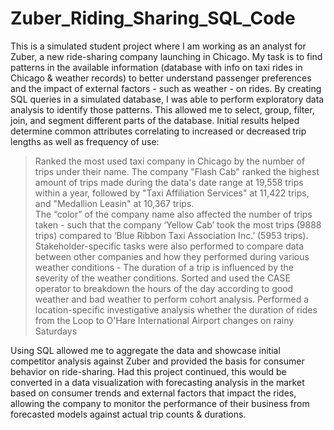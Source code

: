 # Zuber_Riding_Sharing_SQL_Code
This is a simulated student project where I am working as an analyst for Zuber, a new ride-sharing company launching in Chicago. My task is to find patterns in the available information (database with info on taxi rides in Chicago & weather records) to better understand passenger preferences and the impact of external factors - such as weather - on rides. By creating SQL queries in a simulated database, I was able to perform exploratory data analysis to identify those patterns. This allowed me to select, group, filter, join, and segment different parts of the database.
Initial results helped determine common attributes correlating to increased or decreased trip lengths as well as frequency of use:
> Ranked the most used taxi company in Chicago by the number of trips under their name. The company "Flash Cab" ranked the highest amount of trips made during the data's date range at 19,558 trips within a year, followed by "Taxi Affiliation Services" at 11,422 trips, and "Medallion Leasin" at 10,367 trips.  
> The “color” of the company name also affected the number of trips taken - such that the company ‘Yellow Cab’ took the most trips (9888 trips) compared to ‘Blue Ribbon Taxi Association Inc.’ (5953 trips). 
> Stakeholder-specific tasks were also performed to compare data between other companies and how they performed during various weather conditions - The duration of a trip is influenced by the severity of the weather conditions. Sorted and used the CASE operator to breakdown the hours of the day according to good weather and bad weather to perform cohort analysis. Performed a location-specific investigative analysis whether the duration of rides from the Loop to O'Hare International Airport changes on rainy Saturdays

Using SQL allowed me to aggregate the data and showcase initial competitor analysis against Zuber and provided the basis for consumer behavior on ride-sharing. Had this project continued, this would be converted in a data visualization with forecasting analysis in the market based on consumer trends and external factors that impact the rides, allowing the company to monitor the performance of their business from forecasted models against actual trip counts & durations. 
